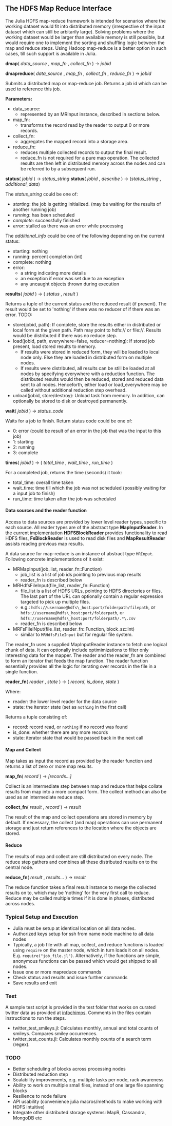 ## The HDFS Map Reduce Interface

The Julia HDFS map-reduce framework is intended for scenarios where the working dataset would fit into distributed memory (irrespective of the input dataset which can still be arbitarily large). Solving problems where the working dataset would be larger than available memory is still possible, but would require one to implement the sorting and shuffling logic between the map and reduce steps. Using Hadoop map-reduce is a better option in such cases, till such support is available in Julia.


**dmap**( *data_source* , *map_fn* , *collect_fn* ) &rarr; *jobid*

**dmapreduce**( *data_source* , *map_fn* , *collect_fn* , *reduce_fn* ) &rarr; *jobid*

Submits a distributed map or map-reduce job. 
Returns a job id which can be used to reference this job.

**Parameters:**
- data\_source: 
    - represented by an MRInput instance, described in sections below.
- map\_fn:
    - transforms the record read by the reader to output 0 or more records.
- collect\_fn:
    - aggregates the mapped record into a storage area.
- reduce\_fn:
    - reduces multiple collected records to output the final result.
    - reduce\_fn is not required for a pure map operation. The collected results are then left in distributed memory across the nodes and can be referred to by a subsequent run.



**status**( *jobid* ) &rarr; *status_string* 
**status**( *jobid* , *describe* ) &rarr; (*status_string* , *additional_data*)

The *status_string* could be one of:
- *starting*: the job is getting initialized. (may be waiting for the results of another running job)
- *running*: has been scheduled
- *complete*: successfully finished
- *error*: stalled as there was an error while processing

The *additional_info* could be one of the following depending on the current status:
- starting: nothing
- running: percent completion (int)
- complete: nothing
- error: 
    - a string indicating more details
    - an exception if error was set due to an exception
    - any uncaught objects thrown during execution



**results**( *jobid* ) &rarr; ( *status* , *result* )

Returns a tuple of the current status and the reduced result (if present). The result would be set to 'nothing' if there was no reducer of if there was an error.
TODO:
- store(jobid, path): If complete, store the results either in distributed or local form at the given path. Path may point to hdfs:// or file://. Results would be distributed if there was no reduce step.
- load(jobid, path, everywhere=false, reducer=nothing): If stored job present, load stored results to memory. 
    - If results were stored in reduced form, they will be loaded to local node only. Else they are loaded in distributed form on multiple nodes.
    - If results were distributed, all results can be still be loaded at all nodes by specifying everywhere with a reduction function. The distributed results would then be reduced, stored and reduced data sent to all nodes. Henceforth, either load or load\_everywhere may be called without additional reduction step overhead.
- unload(jobid, store/destroy): Unload task from memory. In addition, can optionally be stored to disk or destroyed permanently.



**wait**( *jobid* ) &rarr; *status_code*

Waits for a job to finish. Return status code could be one of:
- 0: error (could be result of an error in the job that was the input to this job)
- 1: starting
- 2: running
- 3: complete 


**times**( *jobid* ) &rarr; ( *total_time* , *wait_time* , *run_time* )

For a completed job, returns the time (seconds) it took:
- total\_time: overall time taken
- wait\_time: time till which the job was not scheduled (possibly waiting for a input job to finish)
- run\_time: time taken after the job was scheduled 



#### Data sources and the reader function
Access to data sources are provided by lower level reader types, specific to each source. All reader types are of the abstract type **MapInputReader**. In the current implementation **HDFSBlockReader** provides functionality to read HDFS files, **FsBlockReader** is used to read disk files and **MapResultReader** assists reading previous map results. 

A data source for map-reduce is an instance of abstract type `MRInput`. Following concrete implementations of it exist:
- MRMapInput(job_list, reader_fn::Function)
    - job_list is a list of job ids pointing to previous map results
    - reader_fn is described below
- MRHdfsFileInput(file_list, reader_fn::Function)
    - file_list is a list of HDFS URLs, pointing to HDFS directories or files. The last part of the URL can optionally contain a regular expression targeted to pick up multiple files.
    - e.g.: `hdfs://username@hdfs\_host:port/folderpath/filepath`, or `hdfs://username@hdfs\_host:port/folderpath`, or `hdfs://username@hdfs\_host:port/folderpath/.*\.csv`
    - reader_fn is described below
- MRFsFileINput(file_list, reader_fn::Function, block_sz::Int)
    - similar to `MRHdfsFileInput` but for regular file system.

The reader\_fn uses a supplied MapInputReader instance to fetch one logical chunk of data. It can optionally include optimimizations to filter only interesting data for the mapper. The reader and the reader\_fn are combined to form an iterator that feeds the map function. The reader function essentially provides all the logic for iterating over records in the file in a single function.

**reader_fn**( *reader* , *state* ) &rarr; ( *record*, *is_done*, *state* )

Where:
- reader: the lower level reader for the data source
- state: the iterator state (set as `nothing` in the first call)

Returns a tuple consisting of:
- record: record read, or `nothing` if no record was found
- is_done: whether there are any more records
- state: iterator state that would be passed back in the next call


#### Map and Collect
Map takes as input the record as provided by the reader function and returns a list of zero or more map results.

**map_fn**( *record* ) &rarr; *[records...]*

Collect is an intermediate step between map and reduce that helps collate results from map into a more compact form. The collect method can also be used as an intermediate reduce step.

**collect_fn**( *result* , *record* ) &rarr; *result*

The result of the map and collect operations are stored in memory by default. If necessary, the collect (and map) operations can use permanent storage and just return references to the location where the objects are stored.



#### Reduce
The results of map and collect are still distributed on every node. The reduce step gathers and combines all these distributed results on to the central node.

**reduce_fn**( *result* , *results...* ) &rarr; *result*

The reduce function takes a final result instance to merge the collected results on to, which may be ‘nothing’ for the very first call to reduce. Reduce may be called multiple times if it is done in phases, distributed across nodes.


### Typical Setup and Execution
- Julia must be setup at identical location on all data nodes.
- Authorized keys setup for ssh from name node machine to all data nodes
- Typically, a job file with all map, collect, and reduce functions is loaded using `require` on the master node, which in turn loads it on all nodes.
  E.g. `require("job_file.jl")`.
  Alternatively, if the functions are simple, anonymous functions can be passed which would get shipped to all nodes.
- Issue one or more mapreduce commands
- Check status and results and issue further commands
- Save results and exit


### Test
A sample test script is provided in the test folder that works on curated twitter data as provided at [infochimps](http://www.infochimps.com/datasets/twitter-census-conversation-metrics-one-year-of-urls-hashtags-sm--2). Comments in the files contain instructions to run the steps.
- twitter\_test\_smileys.jl: Calculates monthly, annual and total counts of smileys. Compares smiley occurrences.
- twitter\_test\_counts.jl: Calculates monthly counts of a search term (regex).


### TODO
- Better scheduling of blocks across processing nodes
- Distributed reduction step
- Scalability improvements, e.g. multiple tasks per node, rack awareness
- Ability to work on multiple small files, instead of one large file spanning blocks
- Resilience to node failure
- API usability (convenience julia macros/methods to make working with HDFS intuitive)
- Integrate other distributed storage systems: MapR, Cassandra, MongoDB etc



